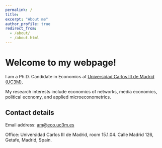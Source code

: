 ```yaml
---
permalink: /
title:
excerpt: "About me"
author_profile: true
redirect_from: 
  - /about/
  - /about.html
---
```




Welcome to my webpage!
===


I am a Ph.D. Candidate in Economics at [Universidad Carlos III de Madrid (UC3M)](http://economics.uc3m.es/).

My research interests include economics of networks, media economics, political economy, and applied microeconometrics. 



Contact details
---


Email address: am@eco.uc3m.es


Office: Universidad Carlos III de Madrid, room 15.1.04. Calle Madrid 126, Getafe, Madrid, Spain. 

